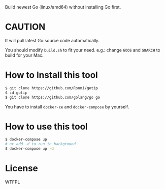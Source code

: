Build newest Go (linux/amd64) without installing Go first.

# CAUTION

It will pull latest Go source code automatically.

You should modify `build.sh` to fit your need. e.g.: change `GOOS` and `GOARCH` to build for your Mac.

# How to Install this tool

```sh
$ git clone https://github.com/Ronmi/gotip
$ cd gotip
$ git clone https://github.com/golang/go go
```

You have to install `docker-ce` and `docker-compose` by yourself.

# How to use this tool

```sh
$ docker-compose up
# or add -d to run in background
$ docker-compose up -d
```

# License

WTFPL
